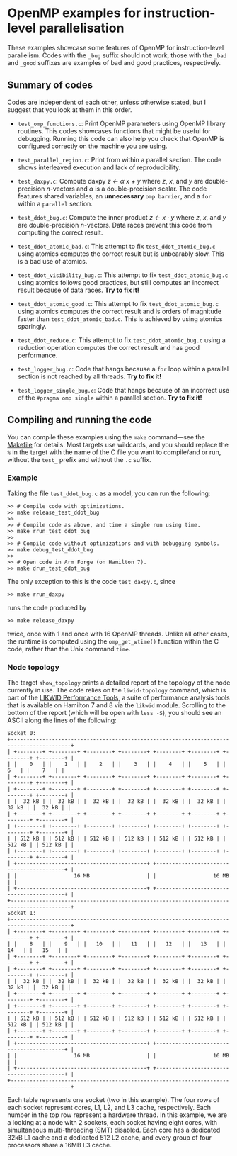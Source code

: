 # OpenMP examples for instruction-level parallelisation

These examples showcase some features of OpenMP for instruction-level parallelism. Codes with the `_bug` suffix should not work, those with the `_bad` and `_good` suffixes are examples of bad and good practices, respectively.

## Summary of codes

Codes are independent of each other, unless otherwise stated, but I suggest that you look at them in this order.

+ `test_omp_functions.c`: Print OpenMP parameters using OpenMP library routines. This codes showcases functions that might be useful for debugging. Running this code can also help you check that OpenMP is configured correctly on the machine you are using.

+ `test_parallel_region.c`: Print from within a parallel section. The code shows interleaved execution and lack of reproducibility.

+ `test_daxpy.c`: Compute daxpy *z ← α x + y* where *z*, *x*, and *y* are double-precision *n*-vectors and *α* is a double-precision scalar. The code features shared variables, an **unnecessary** `omp barrier`, and a `for` within a `parallel` section.

+ `test_ddot_bug.c`: Compute the inner product *z ← x · y* where *z*, *x*, and *y* are double-precision *n*-vectors. Data races prevent this code from computing the correct result.

+ `test_ddot_atomic_bad.c`: This attempt to fix `test_ddot_atomic_bug.c` using atomics computes the correct result but is unbearably slow. This is a bad use of atomics.

+ `test_ddot_visibility_bug.c`: This attempt to fix `test_ddot_atomic_bug.c` using atomics follows good practices, but still computes an incorrect result because of data races. **Try to fix it!**

+ `test_ddot_atomic_good.c`: This attempt to fix `test_ddot_atomic_bug.c` using atomics computes the correct result and is orders of magnitude faster than `test_ddot_atomic_bad.c`. This is achieved by using atomics sparingly.

+ `test_ddot_reduce.c`: This attempt to fix `test_ddot_atomic_bug.c` using a reduction operation computes the correct result and has good performance.

+ `test_logger_bug.c`: Code that hangs because a `for` loop within a parallel section is not reached by all threads. **Try to fix it!**

+ `test_logger_single_bug.c`: Code that hangs because of an incorrect use of the `#pragma omp single` within a parallel section. **Try to fix it!**

## Compiling and running the code

You can compile these examples using the `make` command—see the [Makefile](Makefile) for details. Most targets use wildcards, and you should replace the `%` in the target with the name of the C file you want to compile/and or run, without the `test_` prefix and without the `.c` suffix.

### Example

Taking the file `test_ddot_bug.c` as a model, you can run the following:

```console
>> # Compile code with optimizations.
>> make release_test_ddot_bug
>>
>> # Compile code as above, and time a single run using time.
>> make rrun_test_ddot_bug
>>
>> # Compile code without optimizations and with bebugging symbols.
>> make debug_test_ddot_bug
>>
>> # Open code in Arm Forge (on Hamilton 7).
>> make drun_test_ddot_bug
```

The only exception to this is the code `test_daxpy.c`, since
```console
>> make rrun_daxpy
```
runs the code produced by
```console
>> make release_daxpy
```
twice, once with 1 and once with 16 OpenMP threads. Unlike all other cases, the runtime is computed using the `omp_get_wtime()` function within the C code, rather than the Unix command `time`.

### Node topology

The target `show_topology` prints a detailed report of the topology of the node currently in use. The code relies on the `liwid-topology` command, which is part of the [LIKWID Performance Tools](https://hpc.fau.de/research/tools/likwid/), a suite of performance analysis tools that is available on Hamilton 7 and 8 via the `likwid` module. Scrolling to the bottom of the report (which will be open with `less -S`), you should see an ASCII along the lines of the following:

```
Socket 0:
+-----------------------------------------------------------------------------------------+
| +--------+ +--------+ +--------+ +--------+ +--------+ +--------+ +--------+ +--------+ |
| |    0   | |    1   | |    2   | |    3   | |    4   | |    5   | |    6   | |    7   | |
| +--------+ +--------+ +--------+ +--------+ +--------+ +--------+ +--------+ +--------+ |
| +--------+ +--------+ +--------+ +--------+ +--------+ +--------+ +--------+ +--------+ |
| |  32 kB | |  32 kB | |  32 kB | |  32 kB | |  32 kB | |  32 kB | |  32 kB | |  32 kB | |
| +--------+ +--------+ +--------+ +--------+ +--------+ +--------+ +--------+ +--------+ |
| +--------+ +--------+ +--------+ +--------+ +--------+ +--------+ +--------+ +--------+ |
| | 512 kB | | 512 kB | | 512 kB | | 512 kB | | 512 kB | | 512 kB | | 512 kB | | 512 kB | |
| +--------+ +--------+ +--------+ +--------+ +--------+ +--------+ +--------+ +--------+ |
| +-----------------------------------------+ +-----------------------------------------+ |
| |                  16 MB                  | |                  16 MB                  | |
| +-----------------------------------------+ +-----------------------------------------+ |
+-----------------------------------------------------------------------------------------+
Socket 1:
+-----------------------------------------------------------------------------------------+
| +--------+ +--------+ +--------+ +--------+ +--------+ +--------+ +--------+ +--------+ |
| |    8   | |    9   | |   10   | |   11   | |   12   | |   13   | |   14   | |   15   | |
| +--------+ +--------+ +--------+ +--------+ +--------+ +--------+ +--------+ +--------+ |
| +--------+ +--------+ +--------+ +--------+ +--------+ +--------+ +--------+ +--------+ |
| |  32 kB | |  32 kB | |  32 kB | |  32 kB | |  32 kB | |  32 kB | |  32 kB | |  32 kB | |
| +--------+ +--------+ +--------+ +--------+ +--------+ +--------+ +--------+ +--------+ |
| +--------+ +--------+ +--------+ +--------+ +--------+ +--------+ +--------+ +--------+ |
| | 512 kB | | 512 kB | | 512 kB | | 512 kB | | 512 kB | | 512 kB | | 512 kB | | 512 kB | |
| +--------+ +--------+ +--------+ +--------+ +--------+ +--------+ +--------+ +--------+ |
| +-----------------------------------------+ +-----------------------------------------+ |
| |                  16 MB                  | |                  16 MB                  | |
| +-----------------------------------------+ +-----------------------------------------+ |
+-----------------------------------------------------------------------------------------+
```

Each table represents one socket (two in this example). The four rows of each socket represent cores, L1, L2, and L3 cache, respectively. Each number in the top row represent a hardware thread. In this example, we are a looking at a node with 2 sockets, each socket having eight cores, with simultaneous multi-threading (SMT) disabled. Each core has a dedicated 32kB L1 cache and a dedicated 512 L2 cache, and every group of four processors share a 16MB L3 cache.

